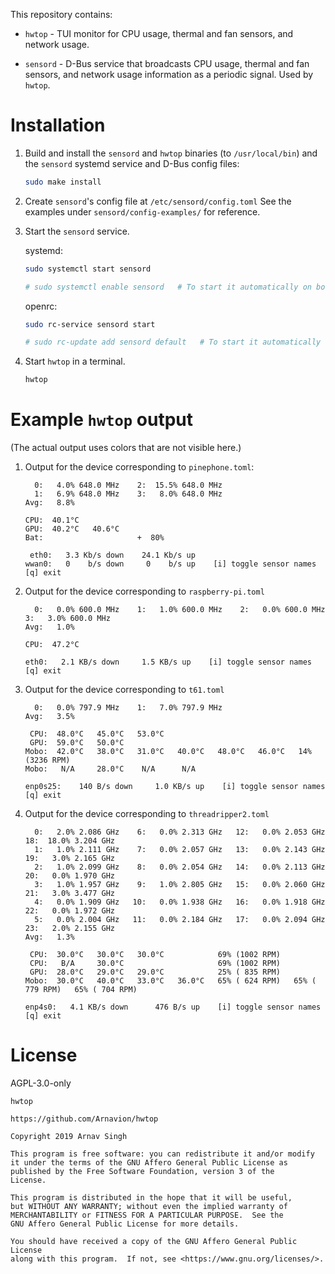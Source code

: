 This repository contains:

- `hwtop` - TUI monitor for CPU usage, thermal and fan sensors, and network usage.

- `sensord` - D-Bus service that broadcasts CPU usage, thermal and fan sensors, and network usage information as a periodic signal. Used by `hwtop`.


# Installation

1. Build and install the `sensord` and `hwtop` binaries (to `/usr/local/bin`) and the `sensord` systemd service and D-Bus config files:

   ```sh
   sudo make install
   ```

1. Create `sensord`'s config file at `/etc/sensord/config.toml` See the examples under `sensord/config-examples/` for reference.

1. Start the `sensord` service.

   systemd:

   ```sh
   sudo systemctl start sensord

   # sudo systemctl enable sensord   # To start it automatically on boot
   ```

   openrc:

   ```sh
   sudo rc-service sensord start

   # sudo rc-update add sensord default   # To start it automatically on boot
   ```

1. Start `hwtop` in a terminal.

   ```sh
   hwtop
   ```


# Example `hwtop` output

(The actual output uses colors that are not visible here.)

1. Output for the device corresponding to `pinephone.toml`:

   ```
     0:   4.0% 648.0 MHz    2:  15.5% 648.0 MHz
     1:   6.9% 648.0 MHz    3:   8.0% 648.0 MHz
   Avg:   8.8% 

   CPU:  40.1°C
   GPU:  40.2°C   40.6°C
   Bat:                     +  80%

    eth0:   3.3 Kb/s down    24.1 Kb/s up
   wwan0:   0    b/s down     0    b/s up    [i] toggle sensor names  [q] exit
   ```

1. Output for the device corresponding to `raspberry-pi.toml`

   ```
     0:   0.0% 600.0 MHz    1:   1.0% 600.0 MHz    2:   0.0% 600.0 MHz    3:   3.0% 600.0 MHz
   Avg:   1.0%

   CPU:  47.2°C

   eth0:   2.1 KB/s down     1.5 KB/s up    [i] toggle sensor names  [q] exit
   ```

1. Output for the device corresponding to `t61.toml`

   ```
     0:   0.0% 797.9 MHz    1:   7.0% 797.9 MHz
   Avg:   3.5%

    CPU:  48.0°C   45.0°C   53.0°C
    GPU:  59.0°C   50.0°C
   Mobo:  42.0°C   38.0°C   31.0°C   40.0°C   48.0°C   46.0°C   14% (3236 RPM)
   Mobo:   N/A     28.0°C    N/A      N/A

   enp0s25:    140 B/s down     1.0 KB/s up    [i] toggle sensor names  [q] exit
   ```

1. Output for the device corresponding to `threadripper2.toml`

   ```
     0:   2.0% 2.086 GHz    6:   0.0% 2.313 GHz   12:   0.0% 2.053 GHz   18:  18.0% 3.204 GHz
     1:   1.0% 2.111 GHz    7:   0.0% 2.057 GHz   13:   0.0% 2.143 GHz   19:   3.0% 2.165 GHz
     2:   1.0% 2.099 GHz    8:   0.0% 2.054 GHz   14:   0.0% 2.113 GHz   20:   0.0% 1.970 GHz
     3:   1.0% 1.957 GHz    9:   1.0% 2.805 GHz   15:   0.0% 2.060 GHz   21:   3.0% 3.477 GHz
     4:   0.0% 1.909 GHz   10:   0.0% 1.938 GHz   16:   0.0% 1.918 GHz   22:   0.0% 1.972 GHz
     5:   0.0% 2.004 GHz   11:   0.0% 2.184 GHz   17:   0.0% 2.094 GHz   23:   2.0% 2.155 GHz
   Avg:   1.3%

    CPU:  30.0°C   30.0°C   30.0°C            69% (1002 RPM)
    CPU:   B/A     30.0°C                     69% (1002 RPM)
    GPU:  28.0°C   29.0°C   29.0°C            25% ( 835 RPM)
   Mobo:  30.0°C   40.0°C   33.0°C   36.0°C   65% ( 624 RPM)   65% ( 779 RPM)   65% ( 704 RPM)

   enp4s0:   4.1 KB/s down      476 B/s up    [i] toggle sensor names  [q] exit
   ```


# License

AGPL-3.0-only

```
hwtop

https://github.com/Arnavion/hwtop

Copyright 2019 Arnav Singh

This program is free software: you can redistribute it and/or modify
it under the terms of the GNU Affero General Public License as
published by the Free Software Foundation, version 3 of the
License.

This program is distributed in the hope that it will be useful,
but WITHOUT ANY WARRANTY; without even the implied warranty of
MERCHANTABILITY or FITNESS FOR A PARTICULAR PURPOSE.  See the
GNU Affero General Public License for more details.

You should have received a copy of the GNU Affero General Public License
along with this program.  If not, see <https://www.gnu.org/licenses/>.
```
